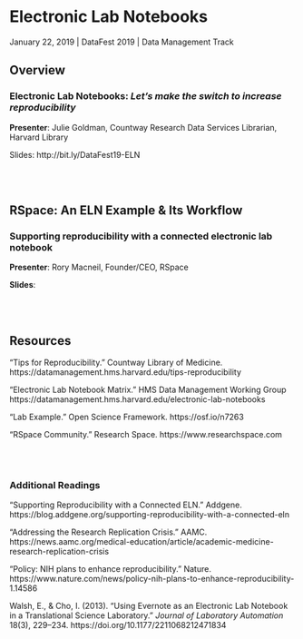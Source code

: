 # Electronic Lab Notebooks

January 22, 2019 | DataFest 2019 | Data Management Track

## Overview
### Electronic Lab Notebooks: <I>Let’s make the switch to increase reproducibility</I>
<b>Presenter</b>: Julie Goldman, Countway Research Data Services Librarian, Harvard Library
<p>Slides</b>: http://bit.ly/DataFest19-ELN

<br><br>

## RSpace: An ELN Example & Its Workflow
### Supporting reproducibility with a connected electronic lab notebook
<b>Presenter</b>: Rory Macneil, Founder/CEO, RSpace
<p><b>Slides</b>:

<br><br>

## Resources
<p>“Tips for Reproducibility.” Countway Library of Medicine. https://datamanagement.hms.harvard.edu/tips-reproducibility 
<p>“Electronic Lab Notebook Matrix.” HMS Data Management Working Group https://datamanagement.hms.harvard.edu/electronic-lab-notebooks
<p>“Lab Example.” Open Science Framework. https://osf.io/n7263
<p>“RSpace Community.” Research Space. https://www.researchspace.com

<br><br>

### Additional Readings
<p>“Supporting Reproducibility with a Connected ELN.” Addgene. https://blog.addgene.org/supporting-reproducibility-with-a-connected-eln
<p>“Addressing the Research Replication Crisis.” AAMC. https://news.aamc.org/medical-education/article/academic-medicine-research-replication-crisis 
<p>“Policy: NIH plans to enhance reproducibility.” Nature. https://www.nature.com/news/policy-nih-plans-to-enhance-reproducibility-1.14586
<p>Walsh, E., & Cho, I. (2013). “Using Evernote as an Electronic Lab Notebook in a Translational Science Laboratory.” <i>Journal of Laboratory Automation</i> 18(3), 229–234. https://doi.org/10.1177/2211068212471834

